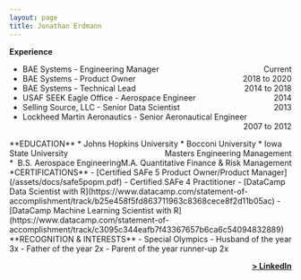 ```yaml
---
layout: page
title: Jonathan Erdmann
---
```


**Experience**
* BAE Systems - Engineering Manager<span style="float: right; ">Current</span>
* BAE Systems - Product Owner<span style="float: right; ">2018 to 2020</span>
* BAE Systems - Technical Lead<span style="float: right; ">2014 to 2018</span>
* USAF SEEK Eagle Office - Aerospace Engineer<span style="float: right; ">2014</span>
* Selling Source, LLC - Senior Data Scientist<span style="float: right; ">2013</span>
* Lockheed Martin Aeronautics - Senior Aeronautical Engineer<span style="float: right; ">2007 to 2012</span>

<!--
Engineering Manager - BAE Systems<span style="float: right; ">Current</span>  

Product Owner - BAE Systems<span style="float: right; ">2018 to 2020</span>  

Technical Lead - BAE Systems<span style="float: right; ">2014 to 2018</span>  

Aerospace Engineer - USAF SEEK Eagle Office<span style="float: right; ">2014</span>  

Senior Data Scientist - Selling Source, LLC<span style="float: right; ">2013</span>  

Senior Aeronautical Engineer - Lockheed Martin Aeronautics<span style="float: right; ">2007 to 2012</span>  
-->
<br>
**EDUCATION**
* Johns Hopkins University <span style="float: right; ">Masters Engineering Management</span>  
* Bocconi University <span style="float: right; ">M.A. Quantitative Finance & Risk Management</span>  
* Iowa State University <span style="float: right; ">B.S. Aerospace Engineering</span>

<!--
Johns Hopkins University <span style="float: right; ">Masters Engineering Management</span>  
 
Bocconi University <span style="float: right; ">M.A. Quantitative Finance & Risk Management</span>  

Iowa State University <span style="float: right; ">B.S. Aerospace Engineering</span>  
-->

<br>
**CERTIFICATIONS**
- [Certified SAFe 5 Product Owner/Product Manager](/assets/docs/safe5popm.pdf)
- Certified SAFe 4 Practitioner
- [DataCamp Data Scientist with R](https://www.datacamp.com/statement-of-accomplishment/track/b25e458f5fd863711963c8368cece8f2d11b05ac)
- [DataCamp Machine Learning Scientist with R](https://www.datacamp.com/statement-of-accomplishment/track/c3095c344eafb7f43367657b6ca6c54094832889)

<br>
**RECOGNITION & INTERESTS**
- Special Olympics
- Husband of the year 3x
- Father of the year 2x
- Parent of the year runner-up 2x

<span style="float: right; "><a href="https://www.linkedin.com/in/jonathanerdmann/"><strong>> LinkedIn</strong></a> </span>
<br>
